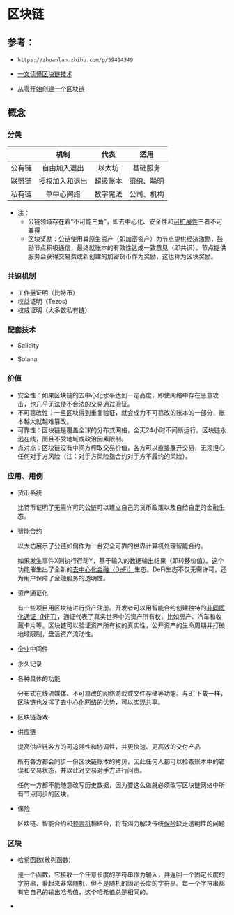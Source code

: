 # 区块链

## 参考：

* `https://zhuanlan.zhihu.com/p/59414349`

* [一文读懂区块链技术](https://blog.chain.link/what-is-blockchain-zh/)
* [从零开始创建一个区块链](https://zhuanlan.zhihu.com/p/148813110)

## 概念

### 分类

|        |      机制      |   代表   |    适用    |
| ------ | :------------: | :------: | :--------: |
| 公有链 |  自由加入退出  |  以太坊  |  基础服务  |
| 联盟链 | 授权加入和退出 | 超级账本 | 组织、聪明 |
| 私有链 |   单中心网络   | 数字魔法 | 公司、机构 |

* 注：
  * 公链领域存在着“不可能三角”，即去中心化、安全性和[可扩展性](https://zhida.zhihu.com/search?content_id=175492315&content_type=Article&match_order=1&q=可扩展性&zhida_source=entity)三者不可兼得
  * 区块奖励：公链使用其原生资产（即加密资产）为节点提供经济激励，鼓励节点积极通信，最终就账本的有效性达成一致意见（即共识）。节点提供服务会获得交易费或新创建的加密货币作为奖励，这也称为区块奖励。

### 共识机制

* 工作量证明（比特币）
* 权益证明（Tezos)
* 权威证明（大多数私有链）

### 配套技术

* Solidity

* Solana

### 价值

* 安全性：如果区块链的去中心化水平达到一定高度，即使网络中存在恶意攻击，也几乎无法使不合法的交易通过验证。
* 不可篡改性：一旦区块得到重复验证，就会成为不可篡改的账本的一部分，账本越大就越难篡改。
* 可靠性：区块链是覆盖全球的分布式网络，全天24小时不间断运行。区块链永远在线，而且不受地域或政治因素限制。
* 点对点：区块链没有中间方榨取交易价值，各方可以直接展开交易，无须担心任何对手方风险（注：对手方风险指合约对手方不履约的风险）。

### 应用、用例

* 货币系统

  比特币证明了无需许可的公链可以建立自己的货币政策以及自给自足的金融生态。

* 智能合约

  以太坊展示了公链如何作为一台安全可靠的世界计算机处理智能合约。

  如果发生事件X则执行行动Y，基于输入的数据输出结果（即转移价值）。这个功能催生出了全新的[去中心化金融（DeFi）](https://chain.link/education/defi)生态。DeFi生态不仅无需许可，还为用户保障了金融服务的透明性。

* 资产通证化

  有一些项目用区块链进行资产注册。开发者可以用智能合约创建独特的[非同质化通证（NFT）](https://chain.link/education/nfts)，通证代表了真实世界中的资产所有权，比如房产、汽车和收藏卡片等。区块链可以验证资产所有权的真实性，公开资产的生命周期并打破地域限制，盘活资产流动性。

* 企业中间件

* 永久记录

* 各种具体的功能

  分布式在线流媒体、不可篡改的网络游戏或文件存储等功能。与BT下载一样，区块链也发挥了去中心化网络的优势，可以实现共享。

* 区块链游戏

* 供应链

  提高供应链各方的可追溯性和协调性，并更快速、更高效的交付产品

  所有各方都会同步一份区块链账本的拷贝，因此任何人都可以检查账本中的错误和交易状态，并以此对交易对手方进行问责。

  任何一方都不能随意改写历史数据，因为要这么做就必须改写区块链网络中所有节点同步的区块。

* 保险

  区块链、智能合约和[预言机](https://chain.link/education/blockchain-oracles)相结合，将有潜力解决传统[保险](https://blog.chain.link/blockchain-insurance/)缺乏透明性的问题

### 区块

* 哈希函数(散列函数)

  是一个函数，它接收一个任意长度的字符串作为输入，并返回一个固定长度的字符串，看起来非常随机，但不是随机的固定长度的字符串。每一个字符串都有它自己的输出哈希值，这个哈希值总是相同的。

* 